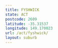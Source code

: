 ```yaml
---
title: FYSHWICK
state: ACT
postcode: 2609
latitude: -35.31537
longitude: 149.170023
url: /act/fyshwick/
layout: suburb
---
```

